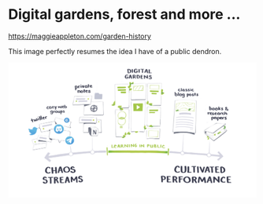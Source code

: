 
# Digital gardens, forest and more ...

https://maggieappleton.com/garden-history

This image perfectly resumes the idea I have of a public dendron. 

![](assets/images/2021-01-04-21-52-56.png)
